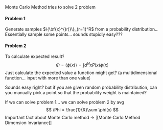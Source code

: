 

Monte Carlo Method tries to solve 2 problem
#### Problem 1
Generate samples $\{\bf{x}^{(r)}\}_{r=1}^R$ from a probability distribution...
Essentially sample some points... sounds stupidly easy???

#### Problem 2
To calculate expected result?
$$
\Phi = \langle \phi(x)\rangle = \int d^Nx P(x)\phi(x)
$$
Just calculate the expected value a function might get? (a multidimensional function... input with more than one value)

Sounds easy right? but if you are given random probability distribution, can you manually pick a point so that the probability weight is maintained? 

If we can solve problem 1... we can solve problem 2
by avg 
$$
\Phi = \frac{1}{R}\sum \phi(x)
$$
Important fact about Monte Carlo method -> [[Monte Carlo Method Dimension Invariance]]
